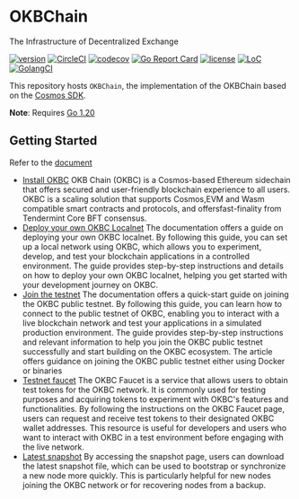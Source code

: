 # OKBChain
The Infrastructure of Decentralized Exchange


[![version](https://img.shields.io/github/tag/okx/okbchain.svg)](https://github.com/okx/okbchain/releases/latest)
[![CircleCI](https://circleci.com/gh/okx/okbchain/tree/dev.svg?style=shield)](https://circleci.com/gh/okx/okbchain/tree/dev)
[![codecov](https://codecov.io/gh/okx/okbchain/branch/master/graph/badge.svg)](https://codecov.io/gh/okx/okbchain)
[![Go Report Card](https://goreportcard.com/badge/github.com/okx/okbchain)](https://goreportcard.com/report/github.com/okx/okbchain)
[![license](https://img.shields.io/badge/license-Apache%202.0-green)](https://github.com/okx/okbchain/blob/dev/LICENSE)
[![LoC](https://tokei.rs/b1/github/okx/okbchain)](https://github.com/okx/okbchain)
[![GolangCI](https://golangci.com/badges/github.com/okx/okbchain.svg)](https://golangci.com/r/github.com/okx/okbchain)

This repository hosts `OKBChain`, the implementation of the OKBChain based on the [Cosmos SDK](https://github.com/cosmos/cosmos-sdk).

**Note**: Requires [Go 1.20](https://golang.org/dl/)


## Getting Started

Refer to the [document](https://www.okx.com/cn/okbc/docs/dev/quick-start/introduction/introduction-to-okbchain)

* [Install OKBC](https://www.okx.com/cn/okbc/docs/dev/quick-start/build-on-okbc/install-okbc)
OKB Chain (OKBC) is a Cosmos-based Ethereum sidechain that offers secured and user-friendly blockchain experience to all users. OKBC is a scaling solution that supports Cosmos,EVM and Wasm compatible smart contracts and protocols, and offersfast-finality from Tendermint Core BFT consensus.
* [Deploy your own OKBC Localnet](https://www.okx.com/cn/okbc/docs/dev/quick-start/build-on-okbc/deploy-your-own-okbc-localnet)
The documentation offers a guide on deploying your own OKBC localnet. By following this guide, you can set up a local network using OKBC, which allows you to experiment, develop, and test your blockchain applications in a controlled environment. The guide provides step-by-step instructions and details on how to deploy your own OKBC localnet, helping you get started with your development journey on OKBC.
* [Join the testnet](https://www.okx.com/cn/okbc/docs/dev/quick-start/build-on-okbc/join-public-testnet)
The documentation offers a quick-start guide on joining the OKBC public testnet. By following this guide, you can learn how to connect to the public testnet of OKBC, enabling you to interact with a live blockchain network and test your applications in a simulated production environment. The guide provides step-by-step instructions and relevant information to help you join the OKBC public testnet successfully and start building on the OKBC ecosystem.
The article offers guidance on joining the OKBC public testnet either using Docker or binaries
* [Testnet faucet](https://www.okx.com/cn/okbc/faucet)
The OKBC Faucet is a service that allows users to obtain test tokens for the OKBC network. It is commonly used for testing purposes and acquiring tokens to experiment with OKBC's features and functionalities. By following the instructions on the OKBC Faucet page, users can request and receive test tokens to their designated OKBC wallet addresses. This resource is useful for developers and users who want to interact with OKBC in a test environment before engaging with the live network.
* [Latest snapshot](https://static.okex.org/cdn/okbc/snapshot/index.html) 
By accessing the snapshot page, users can download the latest snapshot file, which can be used to bootstrap or synchronize a new node more quickly. This is particularly helpful for new nodes joining the OKBC network or for recovering nodes from a backup.
